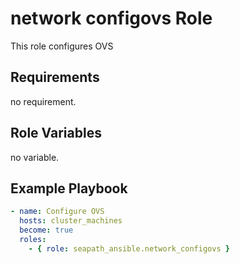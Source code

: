 # network configovs Role

This role configures OVS

## Requirements

no requirement.

## Role Variables

no variable.

## Example Playbook

```yaml
- name: Configure OVS
  hosts: cluster_machines
  become: true
  roles:
    - { role: seapath_ansible.network_configovs }
```
